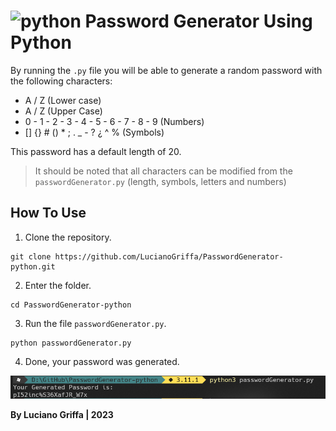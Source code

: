 # <img src='https://raw.githubusercontent.com/Thomas-George-T/Thomas-George-T/master/assets/python.svg' alt='python' height='32'> Password Generator Using Python



By running the ``.py`` file you will be able to generate a random password with the following characters:
- A / Z (Lower case)
- A / Z (Upper Case)
- 0 - 1 - 2 - 3 - 4 - 5 - 6 - 7 - 8 - 9 (Numbers)
- [] {} # () * ; . _ - ? ¿ ^ % (Symbols)

This password has a default length of 20.

> It should be noted that all characters can be modified from the ``passwordGenerator.py`` (length, symbols, letters and numbers)

## How To Use
1. Clone the repository.
``` 
git clone https://github.com/LucianoGriffa/PasswordGenerator-python.git
```
2. Enter the folder.
```
cd PasswordGenerator-python
```
3. Run the file ``passwordGenerator.py``.
```
python passwordGenerator.py
```
4. Done, your password was generated.

![Example](./example.png)

**By Luciano Griffa | 2023**
